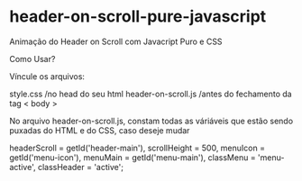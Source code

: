 # header-on-scroll-pure-javascript

Animação do Header on Scroll com Javacript Puro e CSS

Como Usar? 

Víncule os arquivos:

style.css /no head do seu html
header-on-scroll.js /antes do fechamento da tag < body >

No arquivo header-on-scroll.js, constam todas as váriáveis que estão sendo puxadas do HTML e do CSS, caso deseje mudar

headerScroll = getId('header-main'),
scrollHeight = 500,
menuIcon 	 = getId('menu-icon'),
menuMain 	 = getId('menu-main'),
classMenu    = 'menu-active',
classHeader	 = 'active';
